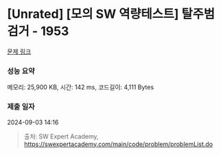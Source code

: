 # [Unrated] [모의 SW 역량테스트] 탈주범 검거 - 1953 

[문제 링크](https://swexpertacademy.com/main/code/problem/problemDetail.do?contestProbId=AV5PpLlKAQ4DFAUq) 

### 성능 요약

메모리: 25,900 KB, 시간: 142 ms, 코드길이: 4,111 Bytes

### 제출 일자

2024-09-03 14:16



> 출처: SW Expert Academy, https://swexpertacademy.com/main/code/problem/problemList.do